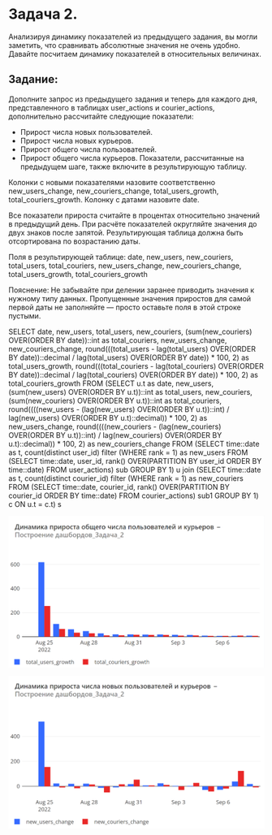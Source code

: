 # **Задача 2.**

Анализируя динамику показателей из предыдущего задания, вы могли заметить, что сравнивать абсолютные значения не очень удобно. Давайте посчитаем динамику показателей в относительных величинах.

## **Задание:**

Дополните запрос из предыдущего задания и теперь для каждого дня, представленного в таблицах user_actions и courier_actions, дополнительно рассчитайте следующие показатели:

*	Прирост числа новых пользователей.
*	Прирост числа новых курьеров.
*	Прирост общего числа пользователей.
*	Прирост общего числа курьеров.
Показатели, рассчитанные на предыдущем шаге, также включите в результирующую таблицу.

Колонки с новыми показателями назовите соответственно new_users_change, new_couriers_change, total_users_growth, total_couriers_growth. Колонку с датами назовите date.

Все показатели прироста считайте в процентах относительно значений в предыдущий день. При расчёте показателей округляйте значения до двух знаков после запятой.
Результирующая таблица должна быть отсортирована по возрастанию даты.

Поля в результирующей таблице:
date, new_users, new_couriers, total_users, total_couriers, new_users_change, new_couriers_change, total_users_growth, total_couriers_growth

Пояснение:
Не забывайте при делении заранее приводить значения к нужному типу данных. Пропущенные значения приростов для самой первой даты не заполняйте — просто оставьте поля в этой строке пустыми.

SELECT
    date,
    new_users,
    total_users,
    new_couriers,
    (sum(new_couriers) OVER(ORDER BY date))::int as total_couriers,
    new_users_change,
    new_couriers_change,
    round(((total_users - lag(total_users) OVER(ORDER BY date))::decimal / lag(total_users) OVER(ORDER BY date)) * 100, 2) as total_users_growth,
    round(((total_couriers - lag(total_couriers) OVER(ORDER BY date))::decimal / lag(total_couriers) OVER(ORDER BY date)) * 100, 2) as total_couriers_growth
FROM
(SELECT u.t as date,
       new_users,
       (sum(new_users) OVER(ORDER BY u.t))::int as total_users,
       new_couriers,
       (sum(new_couriers) OVER(ORDER BY u.t))::int as total_couriers,
       round((((new_users - (lag(new_users) OVER(ORDER BY u.t))::int) / lag(new_users) OVER(ORDER BY u.t)::decimal)) * 100, 2)  as new_users_change,
       round((((new_couriers - (lag(new_couriers) OVER(ORDER BY u.t))::int) / lag(new_couriers) OVER(ORDER BY u.t)::decimal)) * 100, 2) as new_couriers_change
FROM   (SELECT time::date as t,
               count(distinct user_id) filter (WHERE rank = 1) as new_users
        FROM   (SELECT time::date,
                       user_id,
                       rank() OVER(PARTITION BY user_id
                                   ORDER BY time::date)
                FROM   user_actions) sub
        GROUP BY 1) u join (SELECT time::date as t,
                           count(distinct courier_id) filter (WHERE rank = 1) as new_couriers
                    FROM   (SELECT time::date,
                                   courier_id,
                                   rank() OVER(PARTITION BY courier_id
                                               ORDER BY time::date)
                            FROM   courier_actions) sub1
                    GROUP BY 1) c
        ON u.t = c.t) s

![test](task_2_1.png)

![test](task_2_2.png)

